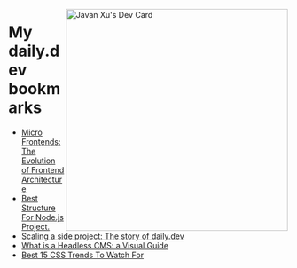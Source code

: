 
<a href="https://app.daily.dev/JavanXU"><img align="right" src="https://api.daily.dev/devcards/e45a150971844cd6959a94bb94e861ea.png?r=quw" width="400" alt="Javan Xu's Dev Card"/></a>

# My daily.dev bookmarks
<!-- daily.dev BOOKMARKS:START -->
- [Micro Frontends: The Evolution of Frontend Architecture](https://app.daily.dev/posts/QYZAhrpJx?utm_source=rss&utm_medium=bookmarks&utm_campaign=6ueXw3FRNQzpNtewCDbI6)
- [Best Structure For Node.js Project.](https://app.daily.dev/posts/47j2e3EnA?utm_source=rss&utm_medium=bookmarks&utm_campaign=6ueXw3FRNQzpNtewCDbI6)
- [Scaling a side project: The story of daily.dev](https://app.daily.dev/posts/iYoVtaeky?utm_source=rss&utm_medium=bookmarks&utm_campaign=6ueXw3FRNQzpNtewCDbI6)
- [What is a Headless CMS: a Visual Guide](https://app.daily.dev/posts/M9PXKD1dz?utm_source=rss&utm_medium=bookmarks&utm_campaign=6ueXw3FRNQzpNtewCDbI6)
- [Best 15 CSS Trends To Watch For](https://app.daily.dev/posts/tTqW40Xbq?utm_source=rss&utm_medium=bookmarks&utm_campaign=6ueXw3FRNQzpNtewCDbI6)
<!-- daily.dev BOOKMARKS:END -->
